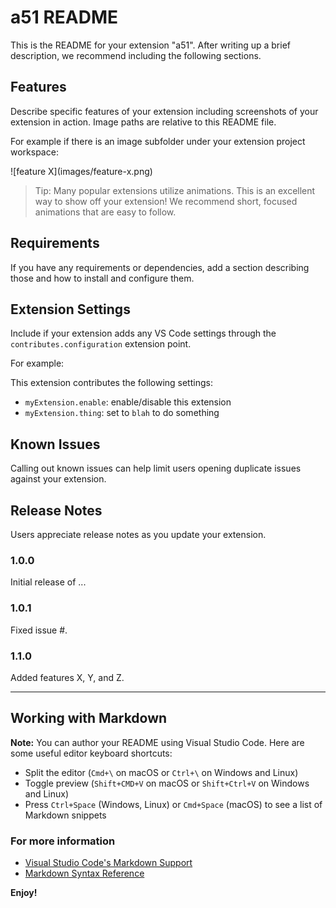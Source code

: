 # a51 README

This is the README for your extension "a51". After writing up a brief description, we recommend including the following sections.

## Features

Describe specific features of your extension including screenshots of your extension in action. Image paths are relative to this README file.

For example if there is an image subfolder under your extension project workspace:

\!\[feature X\]\(images/feature-x.png\)

> Tip: Many popular extensions utilize animations. This is an excellent way to show off your extension! We recommend short, focused animations that are easy to follow.

## Requirements

If you have any requirements or dependencies, add a section describing those and how to install and configure them.

## Extension Settings

Include if your extension adds any VS Code settings through the `contributes.configuration` extension point.

For example:

This extension contributes the following settings:

* `myExtension.enable`: enable/disable this extension
* `myExtension.thing`: set to `blah` to do something

## Known Issues

Calling out known issues can help limit users opening duplicate issues against your extension.

## Release Notes

Users appreciate release notes as you update your extension.

### 1.0.0

Initial release of ...

### 1.0.1

Fixed issue #.

### 1.1.0

Added features X, Y, and Z.

-----------------------------------------------------------------------------------------------------------

## Working with Markdown

**Note:** You can author your README using Visual Studio Code.  Here are some useful editor keyboard shortcuts:

* Split the editor (`Cmd+\` on macOS or `Ctrl+\` on Windows and Linux)
* Toggle preview (`Shift+CMD+V` on macOS or `Shift+Ctrl+V` on Windows and Linux)
* Press `Ctrl+Space` (Windows, Linux) or `Cmd+Space` (macOS) to see a list of Markdown snippets

### For more information

* [Visual Studio Code's Markdown Support](http://code.visualstudio.com/docs/languages/markdown)
* [Markdown Syntax Reference](https://help.github.com/articles/markdown-basics/)

**Enjoy!**
